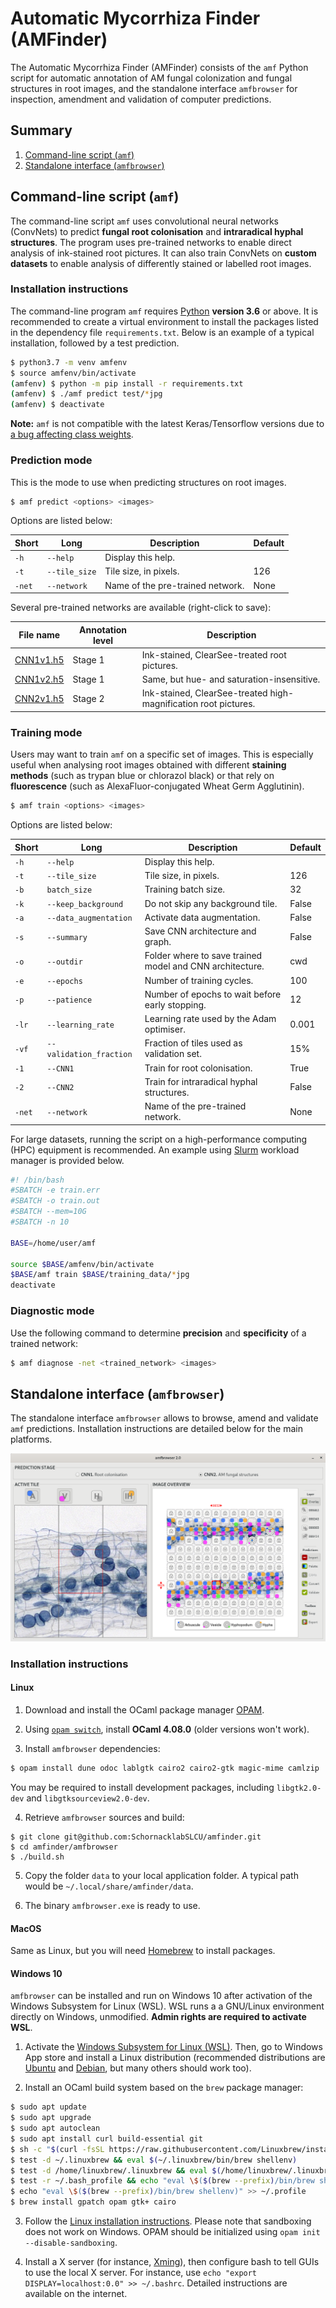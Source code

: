 # Automatic Mycorrhiza Finder (AMFinder)

The Automatic Mycorrhiza Finder (AMFinder) consists of the `amf` Python script
for automatic annotation of AM fungal colonization and fungal structures in
root images, and the standalone interface `amfbrowser` for inspection,
amendment and validation of computer predictions.


## Summary

1. [Command-line script (`amf`)](#amf)
2. [Standalone interface (`amfbrowser`)](#amfbrowser)

## Command-line script (`amf`)<a name="amf"></a>

The command-line script `amf` uses convolutional neural networks (ConvNets)
to predict **fungal root colonisation** and **intraradical
hyphal structures**. The program uses pre-trained networks to enable direct
analysis of ink-stained root pictures. It can also train ConvNets on
**custom datasets** to enable analysis of differently stained
or labelled root images.

### Installation instructions

The command-line program `amf` requires [Python](https://www.python.org/)
**version 3.6** or above.
It is recommended to create a virtual environment to install the packages
listed in the dependency file `requirements.txt`. Below is an example of a
typical installation, followed by a test prediction.

```bash
$ python3.7 -m venv amfenv
$ source amfenv/bin/activate
(amfenv) $ python -m pip install -r requirements.txt
(amfenv) $ ./amf predict test/*jpg
(amfenv) $ deactivate
```

**Note:** `amf` is not compatible with the latest Keras/Tensorflow versions due
to [a bug affecting class weights](https://github.com/tensorflow/tensorflow/issues/40457).

### Prediction mode

This is the mode to use when predicting structures on root images.

```bash
$ amf predict <options> <images>
```

Options are listed below:

|Short|Long|Description|Default|
|-|-|-|-|
|`-h`|`--help`|Display this help.|
|`-t`|`--tile_size`| Tile size, in pixels.|126|
|`-net`|`--network`|Name of the pre-trained network.|None|

Several pre-trained networks are available (right-click to save):

|File name|Annotation level|Description|
|-|-|-|
|[CNN1v1.h5](amf/trained_network/CNN1v1.h5)</a>|Stage 1|Ink-stained, ClearSee-treated root pictures.|
|[CNN1v2.h5](amf/trained_network/CNN1v2.h5)|Stage 1|Same, but hue- and saturation-insensitive.|
|[CNN2v1.h5](amf/trained_network/CNN2v1.h5)|Stage 2|Ink-stained, ClearSee-treated high-magnification root pictures.|


### Training mode

Users may want to train `amf` on a specific set of images. This is especially
useful when analysing root images obtained with different **staining methods**
(such as trypan blue or chlorazol black) or that rely on **fluorescence**
(such as AlexaFluor-conjugated Wheat Germ Agglutinin).

```bash
$ amf train <options> <images>
```

Options are listed below:

|Short|Long|Description|Default|
|-|-|-|-|
|`-h`|`--help`|Display this help.|
|`-t`|`--tile_size`| Tile size, in pixels.|126|
|`-b`|`batch_size`|Training batch size.|32|
|`-k`|`--keep_background`|Do not skip any background tile.|False|
|`-a`|`--data_augmentation`|Activate data augmentation.|False|
|`-s`|`--summary`|Save CNN architecture and graph.|False|
|`-o`|`--outdir`|Folder where to save trained model and CNN architecture.|cwd|
|`-e`|`--epochs`|Number of training cycles.|100|
|`-p`|`--patience`|Number of epochs to wait before early stopping.|12|
|`-lr`|`--learning_rate`|Learning rate used by the Adam optimiser.|0.001|
|`-vf`|`--validation_fraction`|Fraction of tiles used as validation set.|15%|
|`-1`|`--CNN1`|Train for root colonisation.|True|
|`-2`|`--CNN2`|Train for intraradical hyphal structures.|False|
|`-net`|`--network`|Name of the pre-trained network.|None|

For large datasets, running the script on a high-performance computing (HPC)
equipment is recommended. An example using [Slurm](https://slurm.schedmd.com/)
workload manager is provided below.

```bash
#! /bin/bash
#SBATCH -e train.err
#SBATCH -o train.out
#SBATCH --mem=10G
#SBATCH -n 10

BASE=/home/user/amf

source $BASE/amfenv/bin/activate
$BASE/amf train $BASE/training_data/*jpg
deactivate
```

### Diagnostic mode

Use the following command to determine **precision** and **specificity** of a
trained network:

```bash
$ amf diagnose -net <trained_network> <images>
```


## Standalone interface (`amfbrowser`)<a name="amfbrowser"></a>

The standalone interface `amfbrowser` allows to browse, amend and validate
`amf` predictions. Installation instructions are detailed below for the main
platforms.

![](doc/amfbrowser.png)

### Installation instructions<a name="amfbrowseronlinux"></a>

#### Linux

1. Download and install the OCaml package manager
[OPAM](https://opam.ocaml.org/doc/Install.html).

2. Using [`opam switch`](https://opam.ocaml.org/doc/Usage.html#opam-switch),
install **OCaml 4.08.0** (older versions won't work).

3. Install `amfbrowser` dependencies:
```bash
$ opam install dune odoc lablgtk cairo2 cairo2-gtk magic-mime camlzip
```
You may be required to install development packages, including
`libgtk2.0-dev` and `libgtksourceview2.0-dev`.

4. Retrieve `amfbrowser` sources and build:
```
$ git clone git@github.com:SchornacklabSLCU/amfinder.git
$ cd amfinder/amfbrowser
$ ./build.sh
```

5. Copy the folder `data` to your local application folder. A typical path
would be `~/.local/share/amfinder/data`.

6. The binary `amfbrowser.exe` is ready to use.


#### MacOS

Same as Linux, but you will need [Homebrew](https://brew.sh/index_fr) to
install packages.

#### Windows 10

`amfbrowser` can be installed and run on Windows 10 after activation of the
Windows Subsystem for Linux (WSL). WSL runs a a GNU/Linux environment directly
on Windows, unmodified. **Admin rights are required to activate WSL**.

1. Activate the [Windows Subsystem for Linux
(WSL)](https://docs.microsoft.com/en-us/windows/wsl/install-win10). Then, go to
Windows App store and install a Linux distribution
(recommended distributions are [Ubuntu](https://ubuntu.com/) and
[Debian](https://www.debian.org/index.html), but many others should work too).

2. Install an OCaml build system based on the `brew` package manager:
```bash
$ sudo apt update
$ sudo apt upgrade
$ sudo apt autoclean
$ sudo apt install curl build-essential git
$ sh -c "$(curl -fsSL https://raw.githubusercontent.com/Linuxbrew/install/master/install.sh)"
$ test -d ~/.linuxbrew && eval $(~/.linuxbrew/bin/brew shellenv)
$ test -d /home/linuxbrew/.linuxbrew && eval $(/home/linuxbrew/.linuxbrew/bin/brew shellenv)
$ test -r ~/.bash_profile && echo "eval \$($(brew --prefix)/bin/brew shellenv)" >> ~/.bash_profile
$ echo "eval \$($(brew --prefix)/bin/brew shellenv)" >> ~/.profile
$ brew install gpatch opam gtk+ cairo
```

3. Follow the [Linux installation instructions](#amfbrowseronlinux). Please note
that sandboxing does not work on Windows. OPAM should be initialized using
`opam init --disable-sandboxing`.

4. Install a X server (for instance, [Xming](https://sourceforge.net/projects/xming/)),
then configure bash to tell GUIs to use the local X server. For instance, use
`echo "export DISPLAY=localhost:0.0" >> ~/.bashrc`. Detailed instructions are
available on the internet.
